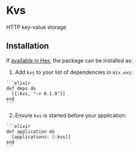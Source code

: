 # Kvs

HTTP key-value storage

## Installation

If [available in Hex](https://hex.pm/docs/publish), the package can be installed as:

  1. Add `kvs` to your list of dependencies in `mix.exs`:

    ```elixir
    def deps do
      [{:kvs, "~> 0.1.0"}]
    end
    ```

  2. Ensure `kvs` is started before your application:

    ```elixir
    def application do
      [applications: [:kvs]]
    end
    ```

